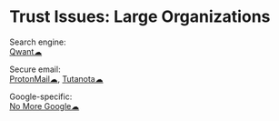 # Trust Issues: Large Organizations

Search engine:  
[Qwant☁](https://www.qwant.com/)

Secure email:  
[ProtonMail☁](https://protonmail.com/),
[Tutanota☁](https://tutanota.com/)

Google-specific:  
[No More Google☁](https://nomoregoogle.com/)
